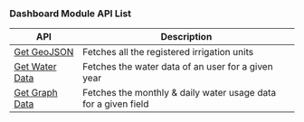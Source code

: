 ### Dashboard Module API List

| API                              | Description                                                    |
| -------------------------------- | -------------------------------------------------------------- |
| [Get GeoJSON](./geojson.md)      | Fetches all the registered irrigation units                    |
| [Get Water Data](./waterdata.md) | Fetches the water data of an user for a given year             |
| [Get Graph Data](./graphdata.md) | Fetches the monthly & daily water usage data for a given field |
